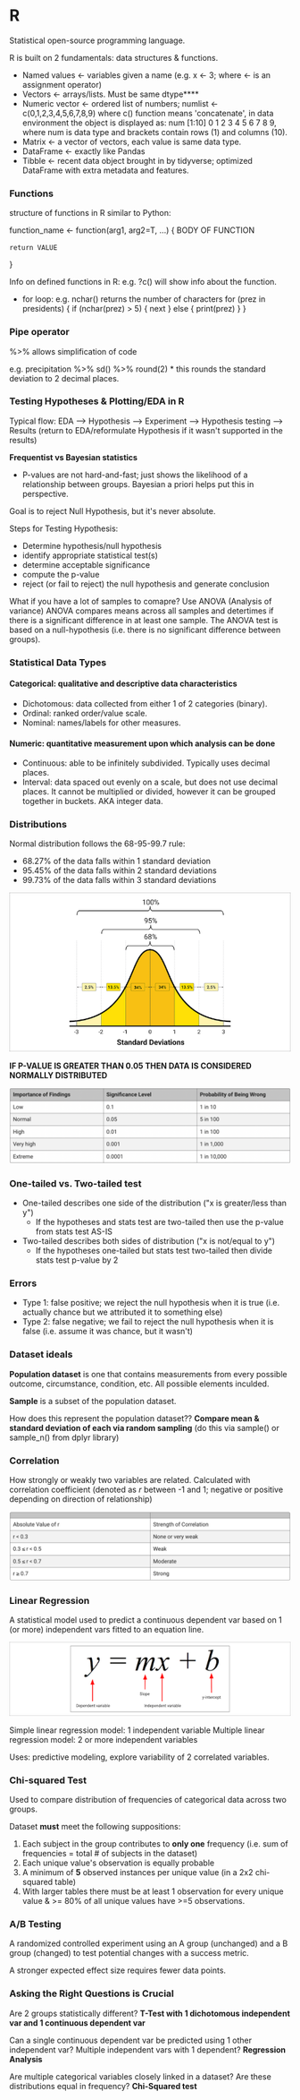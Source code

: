 # R
Statistical open-source programming language.

R is built on 2 fundamentals: data structures & functions.

- Named values <- variables given a name (e.g. x <- 3; where <- is an assignment operator)
- Vectors <- arrays/lists. Must be same dtype****
- Numeric vector <- ordered list of numbers; numlist <- c(0,1,2,3,4,5,6,7,8,9) where c() function means 'concatenate', in data environment the object is displayed as: num [1:10] 0 1 2 3 4 5 6 7 8 9, where num is data type and brackets contain rows (1) and columns (10).
- Matrix <- a vector of vectors, each value is same data type.
- DataFrame <- exactly like Pandas
- Tibble <- recent data object brought in by tidyverse; optimized DataFrame with extra metadata and features.

### Functions
structure of functions in R similar to Python:

function_name <- function(arg1, arg2=T, ...) {
    BODY OF FUNCTION

    return VALUE
}

Info on defined functions in R: e.g. ?c() will show info about the function.

- for loop: e.g. nchar() returns the number of characters
                for (prez in presidents) {
                    if (nchar(prez) > 5) {
                        next
                    }
                        else {
                        print(prez)
                        }
                    }  

### Pipe operator
%>% allows simplification of code

e.g. precipitation %>% sd() %>% round(2) * this rounds the standard deviation to 2 decimal places.

### Testing Hypotheses & Plotting/EDA in R
Typical flow: 
EDA --> Hypothesis --> Experiment --> Hypothesis testing --> Results (return to EDA/reformulate Hypothesis if it wasn't supported in the results)

**Frequentist vs Bayesian statistics**
- P-values are not hard-and-fast; just shows the likelihood of a relationship between groups. Bayesian a priori helps put this in perspective.

Goal is to reject Null Hypothesis, but it's never absolute.

Steps for Testing Hypothesis:
- Determine hypothesis/null hypothesis
- identify appropriate statistical test(s)
- determine acceptable significance
- compute the p-value
- reject (or fail to reject) the null hypothesis and generate conclusion

What if you have a lot of samples to comapre? Use ANOVA (Analysis of variance)
ANOVA compares means across all samples and detertimes if there is a significant difference in at least one sample. The ANOVA test is based on a null-hypothesis (i.e. there is no significant difference between groups).

### Statistical Data Types
#### Categorical: qualitative and descriptive data characteristics
- Dichotomous: data collected from either 1 of 2 categories (binary).
- Ordinal: ranked order/value scale.
- Nominal: names/labels for other measures.

#### Numeric: quantitative measurement upon which analysis can be done
- Continuous: able to be infinitely subdivided. Typically uses decimal places.
- Interval: data spaced out evenly on a scale, but does not use decimal places. It cannot be multiplied or divided, however it can be grouped together in buckets. AKA integer data.

### Distributions
Normal distribution follows the 68-95-99.7 rule: 
- 68.27% of the data falls within 1 standard deviation
- 95.45% of the data falls within 2 standard deviations
- 99.73% of the data falls within 3 standard deviations

![normal_distribution](https://github.com/conorwhanson/coding_reference/blob/main/R/resources/normal_dist.png)

**IF P-VALUE IS GREATER THAN 0.05 THEN DATA IS CONSIDERED NORMALLY DISTRIBUTED**

![p_value](https://github.com/conorwhanson/coding_reference/blob/main/R/resources/p_value_significance.png)

### One-tailed vs. Two-tailed test
- One-tailed describes one side of the distribution ("x is greater/less than y")
    - If the hypotheses and stats test are two-tailed then use the p-value from stats test AS-IS
- Two-tailed describes both sides of distribution ("x is not/equal to y")
    - If the hypotheses one-tailed but stats test two-tailed then divide stats test p-value by 2

### Errors
- Type 1: false positive; we reject the null hypothesis when it is true (i.e. actually chance but we attributed it to something else)
- Type 2: false negative; we fail to reject the null hypothesis when it is false (i.e. assume it was chance, but it wasn't)

### Dataset ideals
**Population dataset** is one that contains measurements from every possible outcome, circumstance, condition, etc. All possible elements inculded.

**Sample** is a subset of the population dataset. 

How does this represent the population dataset?? **Compare mean & standard deviation of each via random sampling**
(do this via sample() or sample_n() from dplyr library)

### Correlation
How strongly or weakly two variables are related. Calculated with correlation coefficient (denoted as *r* between -1 and 1; negative or positive depending on direction of relationship)

![correlation](https://github.com/conorwhanson/coding_reference/blob/main/R/resources/Pearson_corr_coeff.png)

### Linear Regression
A statistical model used to predict a continuous dependent var based on 1 (or more) independent vars fitted to an equation line.

![line_equation](https://github.com/conorwhanson/coding_reference/blob/main/R/resources/ymxb.png)

Simple linear regression model: 1 independent variable
Multiple linear regression model: 2 or more independent variables

Uses: predictive modeling, explore variability of 2 correlated variables.

### Chi-squared Test
Used to compare distribution of frequencies of categorical data across two groups. 

Dataset **must** meet the following suppositions:
1. Each subject in the group contributes to **only one** frequency (i.e. sum of frequencies = total # of subjects in the dataset)
2. Each unique value's observation is equally probable
3. A minimum of **5** observed instances per unique value (in a 2x2 chi-squared table)
4. With larger tables there must be at least 1 observation for every unique value & >= 80% of all unique values have >=5 observations.

### A/B Testing
A randomized controlled experiment using an A group (unchanged) and a B group (changed) to test potential changes with a success metric.

A stronger expected effect size requires fewer data points.

### Asking the Right Questions is Crucial

Are 2 groups statistically different? **T-Test with 1 dichotomous independent var and 1 continuous dependent var**

Can a single continuous dependent var be predicted using 1 other independent var? Multiple independent vars with 1 dependent? **Regression Analysis**

Are multiple categorical variables closely linked in a dataset? Are these distributions equal in frequency? **Chi-Squared test**


